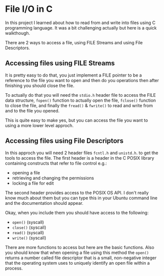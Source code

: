 # File I/O in C  

In this project I learned about how to read from and write into files using 
C programming language. It was a bit challenging actually but here is a quick 
walkthough.  

There are 2 ways to access a file, using FILE Streams and using File Descriptors.  

## Accessing files using FILE Streams  

It is pretty easy to do that, you just implement a FILE pointer to be a reference 
to the file you want to open and then do you operations then after finishing you 
should close the file.  

To actually do that you will need the `stdio.h` header file to access the FILE 
data structure, `fopen()` function to actually open the file, `fclose()` function 
to close the file, and finally the `fread()` & `fwrite()` to read and write 
from and to the file you opened.  

This is quite easy to make yes, but you can access the file you want to using 
a more lower level approch.  

## Accessing files using File Descriptors  

In this approch you will need 2 header files `fcntl.h` and `unistd.h`. to get 
the tools to access the file. The first header is a header in the C POSIX library 
containing constructs that refer to file control e.g.:  
- opening a file
- retrieving and changing the permissions
- locking a file for edit  

The second header provides access to the POSIX OS API. I don't really know much 
about them but you can type this in your Ubuntu command line and the documentation 
should appear.  

Okay, when you include them you should have access to the following:  
- `open()` (syscall)
- `close()` (syscall)
- `read()` (syscall)
- `write()` (syscall)  

There are more functions to access but here are the basic functions. Also 
you should know that when opening a file using this method the `open()` returns 
a number called file descriptor that is a small, non-negative integer that 
the operating system uses to uniquely identify an open file within a process.
